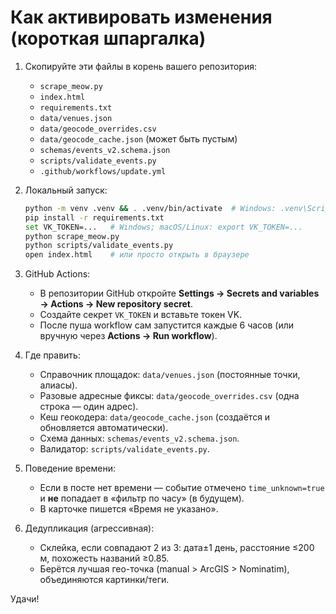 # Как активировать изменения (короткая шпаргалка)

1) Скопируйте эти файлы в корень вашего репозитория:
   - `scrape_meow.py`
   - `index.html`
   - `requirements.txt`
   - `data/venues.json`
   - `data/geocode_overrides.csv`
   - `data/geocode_cache.json` (может быть пустым)
   - `schemas/events_v2.schema.json`
   - `scripts/validate_events.py`
   - `.github/workflows/update.yml`

2) Локальный запуск:
   ```bash
   python -m venv .venv && . .venv/bin/activate  # Windows: .venv\Scripts\activate
   pip install -r requirements.txt
   set VK_TOKEN=...   # Windows; macOS/Linux: export VK_TOKEN=...
   python scrape_meow.py
   python scripts/validate_events.py
   open index.html    # или просто открыть в браузере
   ```

3) GitHub Actions:
   - В репозитории GitHub откройте **Settings → Secrets and variables → Actions → New repository secret**.
   - Создайте секрет `VK_TOKEN` и вставьте токен VK.
   - После пуша workflow сам запустится каждые 6 часов (или вручную через **Actions → Run workflow**).

4) Где править:
   - Справочник площадок: `data/venues.json` (постоянные точки, алиасы).
   - Разовые адресные фиксы: `data/geocode_overrides.csv` (одна строка — один адрес).
   - Кеш геокодера: `data/geocode_cache.json` (создаётся и обновляется автоматически).
   - Схема данных: `schemas/events_v2.schema.json`.
   - Валидатор: `scripts/validate_events.py`.

5) Поведение времени:
   - Если в посте нет времени — событие отмечено `time_unknown=true` и **не** попадает в «фильтр по часу» (в будущем).
   - В карточке пишется «Время не указано».

6) Дедупликация (агрессивная):
   - Склейка, если совпадают 2 из 3: дата±1 день, расстояние ≤200 м, похожесть названий ≥0.85.
   - Берётся лучшая гео-точка (manual > ArcGIS > Nominatim), объединяются картинки/теги.

Удачи!

